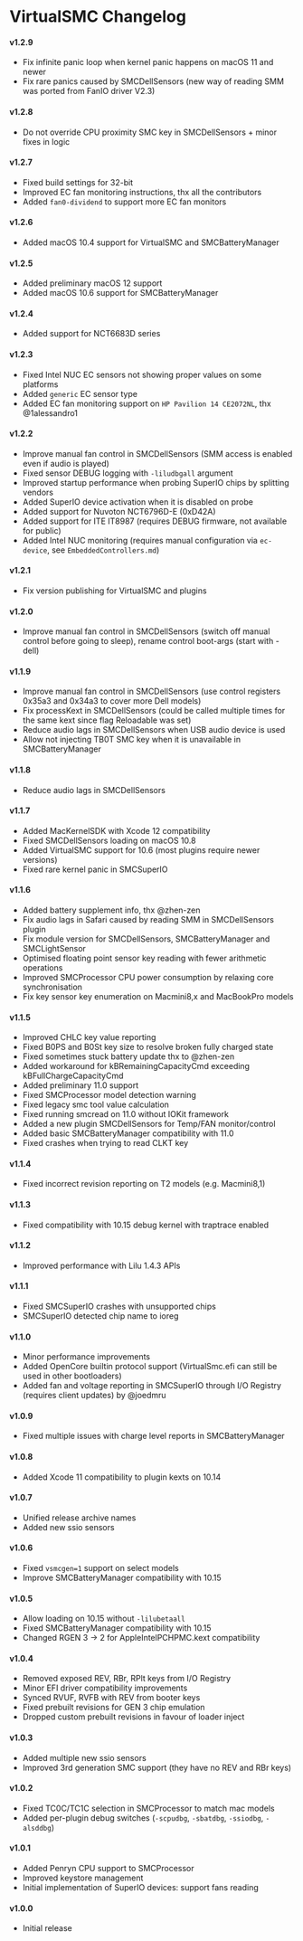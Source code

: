 VirtualSMC Changelog
====================
#### v1.2.9
- Fix infinite panic loop when kernel panic happens on macOS 11 and newer
- Fix rare panics caused by SMCDellSensors (new way of reading SMM was ported from FanIO driver V2.3)

#### v1.2.8
- Do not override CPU proximity SMC key in SMCDellSensors + minor fixes in logic

#### v1.2.7
- Fixed build settings for 32-bit
- Improved EC fan monitoring instructions, thx all the contributors
- Added `fan0-dividend` to support more EC fan monitors

#### v1.2.6
- Added macOS 10.4 support for VirtualSMC and SMCBatteryManager

#### v1.2.5
- Added preliminary macOS 12 support
- Added macOS 10.6 support for SMCBatteryManager

#### v1.2.4
- Added support for NCT6683D series

#### v1.2.3
- Fixed Intel NUC EC sensors not showing proper values on some platforms
- Added `generic` EC sensor type
- Added EC fan monitoring support on `HP Pavilion 14 CE2072NL`, thx @1alessandro1

#### v1.2.2
- Improve manual fan control in SMCDellSensors (SMM access is enabled even if audio is played)
- Fixed sensor DEBUG logging with `-liludbgall` argument
- Improved startup performance when probing SuperIO chips by splitting vendors
- Added SuperIO device activation when it is disabled on probe
- Added support for Nuvoton NCT6796D-E (0xD42A)
- Added support for ITE IT8987 (requires DEBUG firmware, not available for public)
- Added Intel NUC monitoring (requires manual configuration via `ec-device`, see `EmbeddedControllers.md`)

#### v1.2.1
- Fix version publishing for VirtualSMC and plugins

#### v1.2.0
- Improve manual fan control in SMCDellSensors (switch off manual control before going to sleep), rename control boot-args (start with -dell)

#### v1.1.9
- Improve manual fan control in SMCDellSensors (use control registers 0x35a3 and 0x34a3 to cover more Dell models)
- Fix processKext in SMCDellSensors (could be called multiple times for the same kext since flag Reloadable was set)
- Reduce audio lags in SMCDellSensors when USB audio device is used
- Allow not injecting TB0T SMC key when it is unavailable in SMCBatteryManager

#### v1.1.8
- Reduce audio lags in SMCDellSensors

#### v1.1.7
- Added MacKernelSDK with Xcode 12 compatibility
- Fixed SMCDellSensors loading on macOS 10.8
- Added VirtualSMC support for 10.6 (most plugins require newer versions)
- Fixed rare kernel panic in SMCSuperIO

#### v1.1.6
- Added battery supplement info, thx @zhen-zen
- Fix audio lags in Safari caused by reading SMM in SMCDellSensors plugin
- Fix module version for SMCDellSensors, SMCBatteryManager and SMCLightSensor
- Optimised floating point sensor key reading with fewer arithmetic operations
- Improved SMCProcessor CPU power consumption by relaxing core synchronisation
- Fix key sensor key enumeration on Macmini8,x and MacBookPro models

#### v1.1.5
- Improved CHLC key value reporting
- Fixed B0PS and B0St key size to resolve broken fully charged state
- Fixed sometimes stuck battery update thx to @zhen-zen
- Added workaround for kBRemainingCapacityCmd exceeding kBFullChargeCapacityCmd
- Added preliminary 11.0 support
- Fixed SMCProcessor model detection warning
- Fixed legacy smc tool value calculation
- Fixed running smcread on 11.0 without IOKit framework
- Added a new plugin SMCDellSensors for Temp/FAN monitor/control
- Added basic SMCBatteryManager compatibility with 11.0
- Fixed crashes when trying to read CLKT key

#### v1.1.4
- Fixed incorrect revision reporting on T2 models (e.g. Macmini8,1)

#### v1.1.3
- Fixed compatibility with 10.15 debug kernel with traptrace enabled

#### v1.1.2
- Improved performance with Lilu 1.4.3 APIs

#### v1.1.1
- Fixed SMCSuperIO crashes with unsupported chips
- SMCSuperIO detected chip name to ioreg

#### v1.1.0
- Minor performance improvements
- Added OpenCore builtin protocol support (VirtualSmc.efi can still be used in other bootloaders)
- Added fan and voltage reporting in SMCSuperIO through I/O Registry (requires client updates) by @joedmru

#### v1.0.9
- Fixed multiple issues with charge level reports in SMCBatteryManager

#### v1.0.8
- Added Xcode 11 compatibility to plugin kexts on 10.14

#### v1.0.7
- Unified release archive names
- Added new ssio sensors

#### v1.0.6
- Fixed `vsmcgen=1` support on select models
- Improve SMCBatteryManager compatibility with 10.15

#### v1.0.5
- Allow loading on 10.15 without `-lilubetaall`
- Fixed SMCBatteryManager compatibility with 10.15
- Changed RGEN 3 -> 2 for AppleIntelPCHPMC.kext compatibility

#### v1.0.4
- Removed exposed REV, RBr, RPlt keys from I/O Registry
- Minor EFI driver compatibility improvements
- Synced RVUF, RVFB with REV from booter keys
- Fixed prebuilt revisions for GEN 3 chip emulation
- Dropped custom prebuilt revisions in favour of loader inject

#### v1.0.3
- Added multiple new ssio sensors
- Improved 3rd generation SMC support (they have no REV and RBr keys)

#### v1.0.2
- Fixed TC0C/TC1C selection in SMCProcessor to match mac models
- Added per-plugin debug switches (`-scpudbg`, `-sbatdbg`, `-ssiodbg`, `-alsddbg`)

#### v1.0.1
- Added Penryn CPU support to SMCProcessor
- Improved keystore management
- Initial implementation of SuperIO devices: support fans reading

#### v1.0.0
- Initial release
